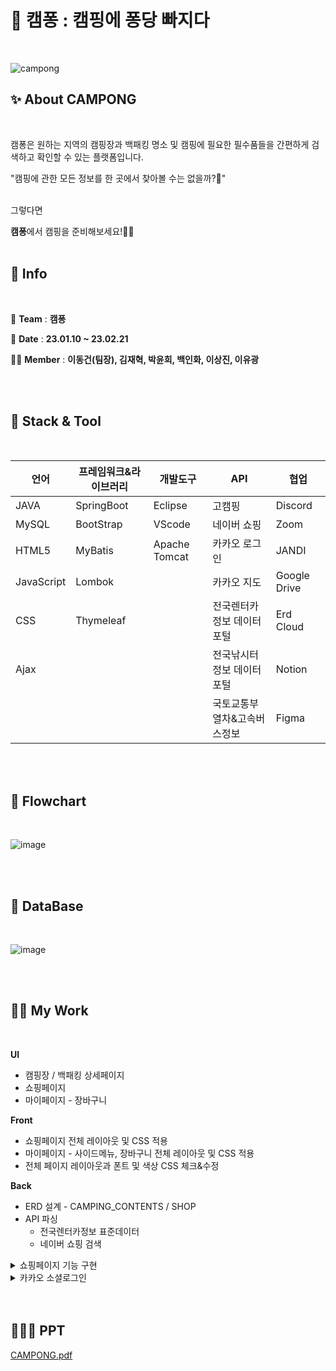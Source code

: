 # 🍊 캠퐁 : 캠핑에 퐁당 빠지다
<br />

![campong](https://github.com/ynoep/Campong/assets/114046762/b3e1f2f9-2acc-42ca-9065-c932ccd5ea99)


## ✨ About CAMPONG
<br />

캠퐁은 원하는 지역의 캠핑장과 백패킹 명소 및 캠핑에 필요한 필수품들을 간편하게 검색하고 확인할 수 있는 플랫폼입니다.<br />

"캠핑에 관한 모든 정보를 한 곳에서 찾아볼 수는 없을까?🤔"<br /><br />


그렇다면<br />

**캠퐁**에서 캠핑을 준비해보세요!👍🏻
<br />
<br />
## 📌 Info
<br />

🌊 **Team** : **캠퐁**<br />

📅 **Date** : **23.01.10 ~ 23.02.21**

🤝🏻 **Member** : **이동건(팀장), 김재혁, 박윤희, 백인화, 이상진, 이유광** <br />


<br />
<br />

## 🔧 Stack & Tool
<br />

| **언어** | **프레임워크&라이브러리** | **개발도구** |      **API**      | **협업** |
| -------- | ------------------------- | ------------ | ----------------- | -------- |
|   JAVA   |         SpringBoot        |   Eclipse    |       고캠핑       |  Discord |
|   MySQL  |         BootStrap         |    VScode    |     네이버 쇼핑    |   Zoom   |
|   HTML5  |          MyBatis          | Apache Tomcat |   카카오 로그인   |   JANDI   |
| JavaScript |         Lombok          |              |    카카오 지도     | Google Drive |
|   CSS    |         Thymeleaf         |              | 전국렌터카정보 데이터포털 |  Erd Cloud  |
|   Ajax   |                           |              | 전국낚시터정보 데이터포털 |   Notion   |
|          |                           |              | 국토교통부 열차&고속버스정보 | Figma |
<br />
<br />

## 💫 Flowchart
<br />

![image](https://github.com/ynoep/Campong/assets/114046762/e45f8820-3b51-400e-a023-28d9da585ca4)

<br />
<br />

## 🔗 DataBase
<br />

![image](https://github.com/ynoep/Campong/assets/114046762/430905d3-cdd1-4f99-8412-937cf71da989)


<br />
<br />

## ✌🏻 My Work
<br />

**UI**

- 캠핑장 / 백패킹 상세페이지
- 쇼핑페이지
- 마이페이지 - 장바구니

**Front**

- 쇼핑페이지 전체 레이아웃 및 CSS 적용 
- 마이페이지 - 사이드메뉴, 장바구니 전체 레이아웃 및 CSS 적용 
- 전체 페이지 레이아웃과 폰트 및 색상 CSS 체크&수정

**Back**

- ERD 설계 -  CAMPING_CONTENTS / SHOP
- API 파싱
  * 전국렌터카정보 표준데이터
  * 네이버 쇼핑 검색

<details>
<summary>쇼핑페이지 기능 구현</summary>
<div markdown="1">       

![campong_shopping](https://github.com/ynoep/Campong/assets/114046762/ab4687b8-b62a-4322-b83b-a171a9dc88d4)

</div>
</details>
<details>
<summary>카카오 소셜로그인</summary>
<div markdown="1">      
  
![campong_kakao](https://github.com/ynoep/Campong/assets/114046762/a26022ae-77a9-4bcc-81c2-612ff166621f)


</div>
</details>


<br />
<br />

## 💁🏻‍♀️ PPT

[CAMPONG.pdf](https://github.com/ynoep/Campong/files/11768531/CAMPONG.pdf)





